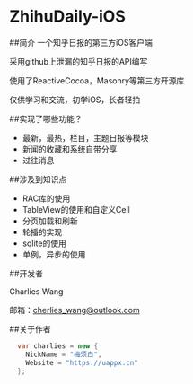 # ZhihuDaily-iOS

##简介
一个知乎日报的第三方iOS客户端

采用github上泄漏的知乎日报的API编写

使用了ReactiveCocoa，Masonry等第三方开源库

仅供学习和交流，初学iOS，长者轻拍

##实现了哪些功能？
* 最新，最热，栏目，主题日报等模块
* 新闻的收藏和系统自带分享
* 过往消息

##涉及到知识点
* RAC库的使用
* TableView的使用和自定义Cell
* 分页加载和刷新
* 轮播的实现
* sqlite的使用
* 单例，异步的使用

##开发者

Charlies Wang

邮箱：cherlies_wang@outlook.com

##关于作者

```csharp
  var charlies = new {
    NickName = "梅须白",
    Website = "https://uappx.cn"
  };
```
